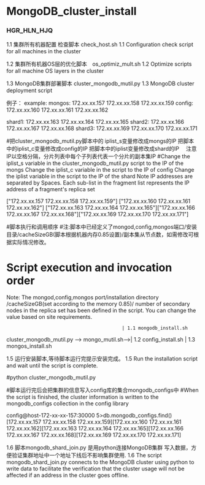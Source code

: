 # MongoDB_cluster_install
### HGR_HLN_HJQ ###

1.1 集群所有机器配置 检查脚本 check_host.sh
1.1 Configuration check script for all machines in the cluster

1.2 集群所有机器OS层的优化脚本　os_optimiz_mult.sh
1.2 Optimize scripts for all machine OS layers in the cluster


1.3 MongoDB集群部署脚本 cluster_mongodb_mutil.py
1.3 MongoDB cluster deployment script

 例子：
example:
mongos: 172.xx.xx.157 172.xx.xx.158 172.xx.xx.159
config: 172.xx.xx.160 172.xx.xx.161 172.xx.xx.162

shard1: 172.xx.xx.163 172.xx.xx.164 172.xx.xx.165
shard2: 172.xx.xx.166 172.xx.xx.167 172.xx.xx.168
shard3: 172.xx.xx.169 172.xx.xx.170 172.xx.xx.171

#把cluster_mongodb_mutil.py脚本中的 iplist_s变量修改成mongs的IP
                          把脚本 中的iplist_c变量修改成config的IP
                          把脚本中的iplist变量修改成shard的IP
                         　注意IP以空格分隔，分片列表中每个子列表代表一个分片的副本集IP
#Change the iplist_s variable in the cluster_mongodb_mutil.py script to the IP of the mongs
                          Change the iplist_c variable in the script to the IP of config
                          Change the iplist variable in the script to the IP of the shard
                          Note IP addresses are separated by Spaces. Each sub-list in the fragment list represents the IP address of a fragment's replica set

["172.xx.xx.157 172.xx.xx.158 172.xx.xx.159"]
["172.xx.xx.160 172.xx.xx.161 172.xx.xx.162"]
["172.xx.xx.163 172.xx.xx.164 172.xx.xx.165"]["172.xx.xx.166 172.xx.xx.167 172.xx.xx.168"]["172.xx.xx.169 172.xx.xx.170 172.xx.xx.171"]

#脚本执行和调用顺序
#注:脚本中已经定义了mongod,config,mongos端口/安装目录/cacheSizeGB(脚本根据机器内存0.85设置)/副本集从节点数，如需修改可根据实际情况修改。
# Script execution and invocation order
Note: The mongod,config,mongos port/installation directory /cacheSizeGB(set according to the memory 0.85)/ number of secondary nodes in the replica set has been defined in the script. You can change the value based on site requirements.

                                              | 1.1 mongodb_install.sh
cluster_mongodb_mutil.py --> mongo_mutil.sh-->| 1.2 config_install.sh
                                              | 1.3 mongos_install.sh


1.5 运行安装脚本,等待脚本运行完提示安装完成。
1.5 Run the installation script and wait until the script is complete.

#python cluster_mongodb_mutil.py

#脚本运行完后会把集群的信息写入config库的集合mongodb_configs中
#When the script is finished, the cluster information is written to the mongodb_configs collection in the config library

config@host-172-xx-xx-157:30000 5>db.mongodb_configs.find()
[172.xx.xx.157 172.xx.xx.158 172.xx.xx.159][172.xx.xx.160 172.xx.xx.161 172.xx.xx.162][172.xx.xx.163 172.xx.xx.164 172.xx.xx.165][172.xx.xx.166 172.xx.xx.167 172.xx.xx.168][172.xx.xx.169 172.xx.xx.170 172.xx.xx.171]

1.6 脚本mongodb_shard_join.py 是用python连接MongoDB集群 写入数据，方便验证集群地址中一个地址下线后不影响集群使用.
1.6 The script mongodb_shard_join.py connects to the MongoDB cluster using python to write data to facilitate the verification that the cluster usage will not be affected if an address in the cluster goes offline.
